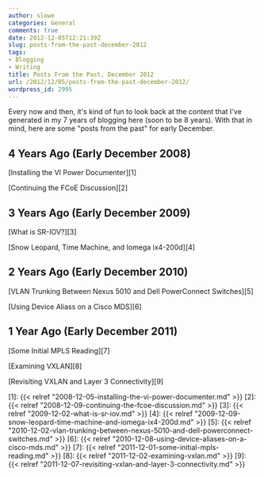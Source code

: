 ```yaml
---
author: slowe
categories: General
comments: true
date: 2012-12-05T12:21:39Z
slug: posts-from-the-past-december-2012
tags:
- Blogging
- Writing
title: Posts From the Past, December 2012
url: /2012/12/05/posts-from-the-past-december-2012/
wordpress_id: 2995
---
```


Every now and then, it's kind of fun to look back at the content that I've generated in my 7 years of blogging here (soon to be 8 years). With that in mind, here are some "posts from the past" for early December.

## 4 Years Ago (Early December 2008)

[Installing the VI Power Documenter][1]  

[Continuing the FCoE Discussion][2]

## 3 Years Ago (Early December 2009)

[What is SR-IOV?][3]  

[Snow Leopard, Time Machine, and Iomega ix4-200d][4]

## 2 Years Ago (Early December 2010)

[VLAN Trunking Between Nexus 5010 and Dell PowerConnect Switches][5]  

[Using Device Aliass on a Cisco MDS][6]

## 1 Year Ago (Early December 2011)

[Some Initial MPLS Reading][7]  

[Examining VXLAN][8]  

[Revisiting VXLAN and Layer 3 Connectivity][9]

[1]: {{< relref "2008-12-05-installing-the-vi-power-documenter.md" >}}
[2]: {{< relref "2008-12-09-continuing-the-fcoe-discussion.md" >}}
[3]: {{< relref "2009-12-02-what-is-sr-iov.md" >}}
[4]: {{< relref "2009-12-09-snow-leopard-time-machine-and-iomega-ix4-200d.md" >}}
[5]: {{< relref "2010-12-02-vlan-trunking-between-nexus-5010-and-dell-powerconnect-switches.md" >}}
[6]: {{< relref "2010-12-08-using-device-aliases-on-a-cisco-mds.md" >}}
[7]: {{< relref "2011-12-01-some-initial-mpls-reading.md" >}}
[8]: {{< relref "2011-12-02-examining-vxlan.md" >}}
[9]: {{< relref "2011-12-07-revisiting-vxlan-and-layer-3-connectivity.md" >}}
